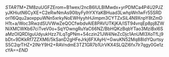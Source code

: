 $START$M+ZM8zuUGFZErom+B1wex/2ncB6lULBIMwdx+yrPDMCa4P4U2PJZyJKHiutN6CyXE+C2eRwNmAs90lbyFylhYXYaKBHuad3LwhpWn1wFr55SRDorl16Qqu2aoxppuWNn5xrkyNoEWHyyhHJimpm3CYTZxSiL4N9XnpY8tZmDH1t+a/Woc3RwzdSUVWwZeQOCfwbdvAlE8PAVUTKjKA/IST94vrqEp8pj8ZWNiXMCWKb67ciTveV0o+SqYOwngRuYaC66NZ/BbHQKzBqbYTao3MziBxl6SaMzOlQRDIguUdyukHzz7ILqTgPNm+54czin21JW4NeZcDjc1AnUMl3XoTfLj9bDt+9DKkRf7ZZXM6/5kSanD2gHFeJrkj6FXAyH/+GwuKN52Mq88IdYQurtsyS5C2qrTHZ+2INrY9H2+RAVndmE3TZ1GR7b1UrVKX4SLQZl6fx7lr7qgy0Ge1zcYA==$END$